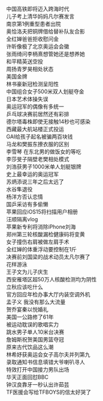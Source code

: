 中国高铁即将迈入跨海时代  
儿子考上清华妈妈凡尔赛发言  
南京第1例重型患者出院  
奥恰洛夫把铜牌借给替补队友合影  
全红婵爸爸拒收慰问金  
许昕像极了北京奥运会会徽  
张雨绮问李柄熹想管她还是想养她  
和平精英送空投  
周扬青罗昊相处状态  
美国金牌  
林书豪新冠检测呈阳性  
中国组合女子500米双人划艇夺金  
日本艺术体操失误  
奥运冠军的偶像有多统一  
乒乓球决赛前居然还有彩排  
德尔塔毒株即使无接触14秒也可感染  
西藏最大航站楼正式投运  
GAI给孩子起名被骗两百块钱  
马龙和樊振东撩衣服的区别  
李雪琴 在东北男的做饭女的等吃  
李莎旻子隔壁老樊相处模式  
刘浩获男子1000米单人划艇银牌  
史上最幸运的奥运冠军  
苏炳添说三年之后太远了  
水谷隼退役  
杨洋方否认恋情  
国乒采访有多偷懒  
苹果回应iOS15将扫描用户相册  
汪顺隔离vlog  
苹果新专利将消除iPhone刘海  
郑州第三轮核酸漏检健康码将变黄  
女子撞伤右肩被做左肩手术  
全红婵的体重浮动要控制在1斤  
决赛前刘国梁的战术动员太凡尔赛了  
花样游泳  
王子文为儿子庆生  
西安雁塔区超50万人核酸检测均为阴性  
立秋应该吃什么  
官方回应年检办事大厅内装空调外机  
孟子义 我没有那么大流量  
贺乔宴秦以悦婚礼  
美国一公路修了61年  
被运动耽误的歌唱实力  
跳水男子单人10米台决赛  
詹姆斯祝贺美国男篮夺冠  
原来古代饮品这么潮  
林希妤获奥运会女子高尔夫并列第九  
录取通知书信息填错大爷喇叭寻人  
特效打开中国接力男队出场  
华天正面回怼BBC  
钟汉良靠牙一秒认出许茹芸  
TF医援会写给TFBOYS的信太好哭了  
